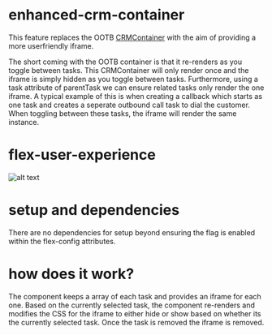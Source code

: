 # enhanced-crm-container

This feature replaces the OOTB [CRMContainer](https://assets.flex.twilio.com/docs/releases/flex-ui/1.31.2/CRMContainer.html) with the aim of providing a more userfriendly iframe.

The short coming with the OOTB container is that it re-renders as you toggle between tasks. This CRMContainer will only render once and the iframe is simply hidden as you toggle between tasks. Furthermore, using a task attribute of parentTask we can ensure related tasks only render the one iframe. A typical example of this is when creating a callback which starts as one task and creates a seperate outbound call task to dial the customer. When toggling between these tasks, the iframe will render the same instance.

# flex-user-experience

![alt text](screenshots/flex-user-experience-enhanced-crm-container.gif)

# setup and dependencies

There are no dependencies for setup beyond ensuring the flag is enabled within the flex-config attributes.

# how does it work?

The component keeps a array of each task and provides an iframe for each one. Based on the currently selected task, the component re-renders and modifies the CSS for the iframe to either hide or show based on whether its the currently selected task. Once the task is removed the iframe is removed.
